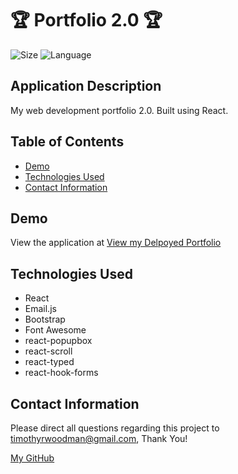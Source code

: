 # 🏆 Portfolio 2.0 🏆

![Size](https://img.shields.io/github/repo-size/timvvoodman/Portfolio-2.0)
![Language](https://img.shields.io/github/languages/top/timvvoodman/Portfolio-2.0)

## Application Description

My web development portfolio 2.0. Built using React.

## Table of Contents

- [Demo](#demo)
- [Technologies Used](#tech-stack)
- [Contact Information](#contact-information)

## Demo

View the application at [View my Delpoyed Portfolio](https://timvvoodman.github.io/Portfolio-2.0/)

## Technologies Used

- React
- Email.js
- Bootstrap
- Font Awesome
- react-popupbox
- react-scroll
- react-typed
- react-hook-forms

## Contact Information

Please direct all questions regarding this project to timothyrwoodman@gmail.com, Thank You!

[My GitHub](https://github.com/timvvoodman)
